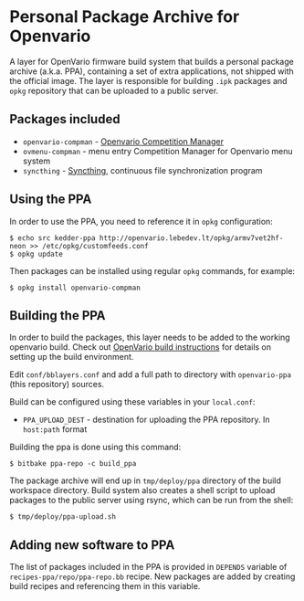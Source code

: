 # Personal Package Archive for Openvario

A layer for OpenVario firmware build system that builds a personal package
archive (a.k.a. PPA), containing a set of extra applications, not shipped with
the official image. The layer is responsible for building `.ipk` packages and
`opkg` repository that can be uploaded to a public server.

## Packages included

* `openvario-compman` - [Openvario Competition Manager](https://github.com/kedder/openvario-compman)
* `ovmenu-compman` - menu entry Competition Manager for Openvario menu system
* `syncthing` - [Syncthing](https://syncthing.net/), continuous file synchronization program

## Using the PPA

In order to use the PPA, you need to reference it in `opkg` configuration:

```
$ echo src kedder-ppa http://openvario.lebedev.lt/opkg/armv7vet2hf-neon >> /etc/opkg/customfeeds.conf
$ opkg update
```

Then packages can be installed using regular `opkg` commands, for example:

```
$ opkg install openvario-compman
```

## Building the PPA

In order to build the packages, this layer needs to be added to the working
openvario build. Check out [OpenVario build
instructions](https://github.com/Openvario/meta-openvario) for details on
setting up the build environment.

Edit `conf/bblayers.conf` and add a full path to directory with `openvario-ppa`
(this repository) sources.

Build can be configured using these variables in your `local.conf`:

* `PPA_UPLOAD_DEST` - destination for uploading the PPA repository. In
  `host:path` format

Building the ppa is done using this command:

```
$ bitbake ppa-repo -c build_ppa
```

The package archive will end up in `tmp/deploy/ppa` directory of the build
workspace directory. Build system also creates a shell script to upload
packages to the public server using rsync, which can be run from the shell:

```
$ tmp/deploy/ppa-upload.sh
```

## Adding new software to PPA

The list of packages included in the PPA is provided in `DEPENDS` variable of
`recipes-ppa/repo/ppa-repo.bb` recipe. New packages are added by creating build
recipes and referencing them in this variable.
